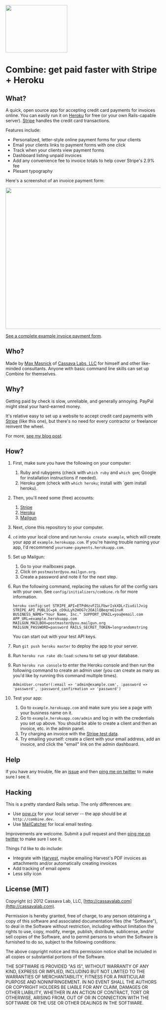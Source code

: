 <img src="https://dl.dropbox.com/u/634/permanent/combine/combine.gif" width="200" height="154">

Combine: get paid faster with Stripe + Heroku
=============================================

What?
-----

A quick, open source app for accepting credit card payments for invoices online.
You can easily run it on [Heroku] for free (or your own Rails-capable server).
[Stripe] handles the credit card transactions.

Features include:

- Personalized, letter-style online payment forms for your clients
- Email your clients links to payment forms with one click
- Track when your clients view payment forms
- Dashboard listing unpaid invoices
- Add any convenience fee to invoice totals to help cover Stripe's 2.9% fee
- Plesant typography

Here's a screenshot of an invoice payment form:

<img src="https://dl.dropbox.com/u/634/permanent/combine/example.png" width="600" height="460">

[See a complete example invoice payment form](https://dl.dropbox.com/u/634/permanent/combine/example/index.html).

Who?
----

Made by [Max Masnick] of [Cassava Labs, LLC] for himself and other like-minded consultants.
Anyone with basic command line skills can set up Combine for themselves.

Why?
----

Getting paid by check is slow, unreliable, and generally annoying. PayPal might
steal your hard-earned money.

It's relative easy to set up a website to accept credit card payments with [Stripe]
(like this one), but there's no need for every contractor or freelancer reinvent the
wheel.

For more, [see my blog post](http://www.maxmasnick.com/2012/08/10/combine/).

How?
---

1.  First, make sure you have the following on your computer:

    1. Ruby and rubygems (check with `which ruby` and `which gem`; Google for installation instructions if needed).
    2. Heroku gem (check with `which heroku`; install with `gem install heroku).

2.  Then, you'll need some (free) accounts:

    1. [Stripe]
    2. [Heroku]
    3. [Mailgun]

3.  Next, clone this repository to your computer.

4.  `cd` into your local clone and run `heroku create example`, which will create your app at `example.herokuapp.com`. If you're having trouble naming your app, I'd recommend `yourname-payments.herokuapp.com`.

5.  Set up Mailgun:

    1. Go to your mailboxes page.
    2. Click on `postmaster@you.mailgun.org`.
    3. Create a password and note it for the next step.

6.  Run the following command, replacing the values for _all_ the config vars with your own. See `config/initializers/combine.rb` for more information.

        heroku config:set STRIPE_API=ETPdHzvFZ1LFbwrIskXDLrZiudilJvig STRIPE_API_PUBLIC=pk_cD9uLyh2HOG7c2OA1lQBeqrmG1nvR BUSINESS_NAME="Your Name, Inc." SUPPORT_EMAIL=you@email.com APP_URL=example.herokuapp.com MAILGUN_MAILBOX=postmaster@you.mailgun.org MAILGUN_PASSWORD=password RAILS_SECRET_TOKEN=longrandomstring

    You can start out with your test API keys.

6.  Run `git push heroku master` to deploy the app to your server.

7.  Run `heroku run rake db:load:schema` to set up your database.

8.  Run `heroku run console` to enter the Heroku console and then run the following command to create an admin user (you can create as many as you'd like by running this command multiple times).

        AdminUser.create!(:email => 'admin@example.com', :password => 'password', :password_confirmation => 'password')

9.  Test your app:

    1. Go to `example.herokuapp.com` and make sure you see a page with your business name on it.
    2. Go to `example.herokuapp.com/admin` and log in with the credentials you set up above. You should be able to create a client and then an invoice, etc. in the admin panel.
    3. Try charging an invoice with the [Stripe test data](https://stripe.com/docs/testing).
    4. Try emailing yourself: create a client with your email address, add an invoice, and click the "email" link on the admin dashboard.

Help
----

If you have any trouble, file an [issue](https://github.com/masnick/combine/issues) and then [ping me on twitter](https://twitter.com/masnick) to make sure I see it.


Hacking
-------

This is a pretty standard Rails setup. The only differences are:

- Use [pow.cx](http://pow.cx) for your local server -- the app should be at `http://combine.dev`.
- Use [MailCatcher](http://mailcatcher.me/) for local email testing.

Improvements are welcome. Submit a pull request and then [ping me on twitter](https://twitter.com/masnick) to make sure I see it.

Things I'd like to do include:

- Integrate with [Harvest], maybe emailing Harvest's PDF invoices as attachments and/or automatically creating invoices
- Add tracking of email opens
- Less silly icon

[Cassava Labs, LLC]: http://cassavalabs.com
[Max Masnick]: http://www.maxmasnick.com
[Harvest]: http://getharvest.com
[Stripe]: http://stripe.com
[Mailgun]: http://mailgun.com
[Heroku]: http://heroku.com

License (MIT)
-------------

Copyright (c) 2012 Cassava Lab, LLC, [http://cassavalab.com](http://cassavalab.com).

Permission is hereby granted, free of charge, to any person obtaining
a copy of this software and associated documentation files (the
"Software"), to deal in the Software without restriction, including
without limitation the rights to use, copy, modify, merge, publish,
distribute, sublicense, and/or sell copies of the Software, and to
permit persons to whom the Software is furnished to do so, subject to
the following conditions:

The above copyright notice and this permission notice shall be
included in all copies or substantial portions of the Software.

THE SOFTWARE IS PROVIDED "AS IS", WITHOUT WARRANTY OF ANY KIND,
EXPRESS OR IMPLIED, INCLUDING BUT NOT LIMITED TO THE WARRANTIES OF
MERCHANTABILITY, FITNESS FOR A PARTICULAR PURPOSE AND
NONINFRINGEMENT. IN NO EVENT SHALL THE AUTHORS OR COPYRIGHT HOLDERS BE
LIABLE FOR ANY CLAIM, DAMAGES OR OTHER LIABILITY, WHETHER IN AN ACTION
OF CONTRACT, TORT OR OTHERWISE, ARISING FROM, OUT OF OR IN CONNECTION
WITH THE SOFTWARE OR THE USE OR OTHER DEALINGS IN THE SOFTWARE.